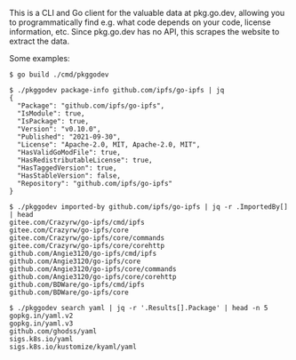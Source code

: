 This is a CLI and Go client for the valuable data at pkg.go.dev, allowing you to programmatically find e.g. what code depends on your code, license information, etc. Since pkg.go.dev has no API, this scrapes the website to extract the data.

Some examples:

```
$ go build ./cmd/pkggodev

$ ./pkggodev package-info github.com/ipfs/go-ipfs | jq
{
  "Package": "github.com/ipfs/go-ipfs",
  "IsModule": true,
  "IsPackage": true,
  "Version": "v0.10.0",
  "Published": "2021-09-30",
  "License": "Apache-2.0, MIT, Apache-2.0, MIT",
  "HasValidGoModFile": true,
  "HasRedistributableLicense": true,
  "HasTaggedVersion": true,
  "HasStableVersion": false,
  "Repository": "github.com/ipfs/go-ipfs"
}

$ ./pkggodev imported-by github.com/ipfs/go-ipfs | jq -r .ImportedBy[] | head
gitee.com/Crazyrw/go-ipfs/cmd/ipfs
gitee.com/Crazyrw/go-ipfs/core
gitee.com/Crazyrw/go-ipfs/core/commands
gitee.com/Crazyrw/go-ipfs/core/corehttp
github.com/Angie3120/go-ipfs/cmd/ipfs
github.com/Angie3120/go-ipfs/core
github.com/Angie3120/go-ipfs/core/commands
github.com/Angie3120/go-ipfs/core/corehttp
github.com/BDWare/go-ipfs/cmd/ipfs
github.com/BDWare/go-ipfs/core

$ ./pkggodev search yaml | jq -r '.Results[].Package' | head -n 5
gopkg.in/yaml.v2
gopkg.in/yaml.v3
github.com/ghodss/yaml
sigs.k8s.io/yaml
sigs.k8s.io/kustomize/kyaml/yaml
```
